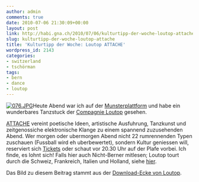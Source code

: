 ```yaml
---
author: admin
comments: true
date: 2010-07-06 21:30:09+00:00
layout: post
link: http://habi.gna.ch/2010/07/06/kulturtipp-der-woche-loutop-attache/
slug: kulturtipp-der-woche-loutop-attache
title: 'Kulturtipp der Woche: Loutop ATTACHE'
wordpress_id: 2143
categories:
- switzerland
- tschörman
tags:
- bern
- dance
- loutop
---
```


[![076.JPG](http://habi.gna.ch/wp-content/uploads/2010/07/076-tm.jpg)](http://habi.gna.ch/wp-content/uploads/2010/07/076.jpg)Heute Abend war ich auf der [Munsterplattform](http://foursquare.com/venue/4122427) und habe ein wunderbares Tanzstuck der [Compagnie Loutop](http://loutop.com/) gesehen.




[ATTACHE](http://loutop.com/node/26) vereint poetische Ideen, artistische Ausfuhrung, Tanzkunst und zeitgenossiche elektronische Klange zu einem spannend zuzusehenden Abend. Wer morgen oder ubermorgen Abend nicht 22 rumrennenden Typen zuschauen (Fussball wird eh uberbewertet), sondern Kultur geniessen will, reserviert sich [Tickets](http://loutop.com/tournee) oder schaut vor 20.30 Uhr auf der Plafe vorbei. Ich finde, es lohnt sich! Falls hier auch Nicht-Berner mitlesen; Loutop tourt durch die Schweiz, Frankreich, Italien und Holland, siehe [hier](http://loutop.com/tournee).




Das Bild zu diesem Beitrag stammt aus der [Download-Ecke von Loutop](http://loutop.com/downloads).



